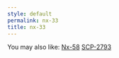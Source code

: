 ```yaml
---
style: default
permalink: nx-33
title: nx-33
---
```

You may also like:
[Nx-58](http://scp-wiki.net/nx-58)
[SCP-2793](http://scp-wiki.net/scp-2793)